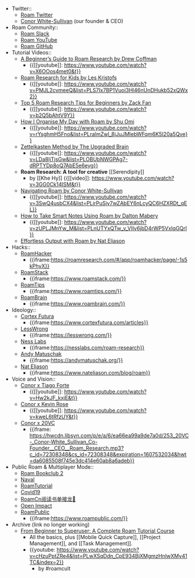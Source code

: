 - Twitter::
    - [Roam Twitter](https://twitter.com/RoamResearch)
    - [Conor White-Sullivan](https://twitter.com/Conaw) (our founder & CEO)
- Roam Community::
    - [Roam Slack](https://join.slack.com/t/roamresearch/shared_invite/zt-h695qjav-Rnlz8GFolVzFl8z3~U3tog)
    - [Roam YouTube](https://www.youtube.com/channel/UCw7Xjh150WTk6hefbiowLlw/playlists)
    - [Roam GitHub](https://github.com/Roam-Research)
- Tutorial Videos::
    - [A Beginner’s Guide to Roam Research by Drew Coffman](https://www.youtube.com/watch?v=X6OOos4met0&t)
        - {{[[youtube]]: https://www.youtube.com/watch?v=X6OOos4met0&t}}
    - [Roam Research for Kids by Les Kristofs](https://www.youtube.com/watch?v=PMJL2cvmeeQ&list=PLS7Ix7BP1Vuoi3Hl46nUnDHukb52xQWx2)
        - {{[[youtube]]: https://www.youtube.com/watch?v=PMJL2cvmeeQ&list=PLS7Ix7BP1Vuoi3Hl46nUnDHukb52xQWx2}}
    - [Top 5 Roam Research Tips for Beginners by Zack Fan](https://www.youtube.com/watch?v=b2Q5bAhtV9Y)
        - {{[[youtube]]: https://www.youtube.com/watch?v=b2Q5bAhtV9Y}}
    - [How I Organise My Day with Roam by Shu Omi](https://www.youtube.com/watch?v=rYsghmH5Fno&list=PLralmZwl_8jJuJMIebWFqm6K5I20a5Qve)
        - {{[[youtube]]: https://www.youtube.com/watch?v=rYsghmH5Fno&list=PLralmZwl_8jJuJMIebWFqm6K5I20a5Qve}}
    - [Zettelkasten Method by The Upgraded Brain](https://www.youtube.com/watch?v=LDa8ljTjsGw&list=PLOBUbNWGPAg7-dRPTYDp8oQ7AbE5e6eyg)
        - {{[[youtube]]: https://www.youtube.com/watch?v=LDa8ljTjsGw&list=PLOBUbNWGPAg7-dRPTYDp8oQ7AbE5e6eyg}}
    - **Roam Research: A tool for creative** [[Serendipity]] 
        - by [[Khe Hy]]
{{[[video]]: https://www.youtube.com/watch?v=3GG0Ck14ISM&t}}
    - [Navigating Roam by Conor White-Sullivan](https://www.youtube.com/watch?v=3SwQ4usbCX4&list=PLirPuSjy7wZAbEY6nLcyQC6HZXRDt_qEL)
        - {{[[youtube]]: https://www.youtube.com/watch?v=3SwQ4usbCX4&list=PLirPuSjy7wZAbEY6nLcyQC6HZXRDt_qEL}}
    - [How to Take Smart Notes Using Roam by Dalton Mabery](https://www.youtube.com/watch?v=zUPLJMnYw_M&list=PLnUTYxQTw_v_VIIv6jbD4rWP5VxIqGQrl)
        - {{[[youtube]]: https://www.youtube.com/watch?v=zUPLJMnYw_M&list=PLnUTYxQTw_v_VIIv6jbD4rWP5VxIqGQrl}}
    - [Effortless Output with Roam by Nat Eliason](http://www.effortlessoutput.com/)
- Hacks::
    - [RoamHacker](https://roamresearch.com/#/app/roamhacker/page/-1s5kPhyX)
        - {{iframe:https://roamresearch.com/#/app/roamhacker/page/-1s5kPhyX}}
    - [RoamStack](https://www.roamstack.com/)
        - {{iframe:https://www.roamstack.com/}}
    - [RoamTips](http://roamtips.com/)
        - {{iframe:https://www.roamtips.com/}}
    - [RoamBrain](https://www.roambrain.com/)
        - {{iframe:https://www.roambrain.com/}}
- Ideology::
    - [Cortex Futura](https://www.cortexfutura.com/articles)
        - {{iframe:https://www.cortexfutura.com/articles}}
    - [LessWrong](https://lesswrong.com/)
        - {{iframe:https://lesswrong.com/}}
    - [Ness Labs](https://nesslabs.com/roam-research)
        - {{iframe:https://nesslabs.com/roam-research}}
    - [Andy Matuschak](https://andymatuschak.org/)
        - {{iframe:https://andymatuschak.org/}}
    - [Nat Eliason](https://www.nateliason.com/blog/roam)
        - {{iframe:https://www.nateliason.com/blog/roam}}
- Voice and Vision::
    - [Conor x Tiago Forte](https://www.youtube.com/watch?v=Hw2kJF_kxjE&t)
        - {{[[youtube]]: https://www.youtube.com/watch?v=Hw2kJF_kxjE&t}}
    - [Conor x Kevin Rose](https://www.youtube.com/watch?v=kweL6tRfzUY&t)
        - {{[[youtube]]: https://www.youtube.com/watch?v=kweL6tRfzUY&t}}
    - [Conor x 20VC](https://hwcdn.libsyn.com/p/e/a/6/ea66ea99a9de7a0d/253_20VC-_Conor-White_Sullivan_Co-Founder__CEO__Roam_Research.mp3?c_id=72308348&cs_id=72308348&expiration=1607532034&hwt=da6085508f745e3dc414e60ab8a6adeb)
        - {{iframe: https://hwcdn.libsyn.com/p/e/a/6/ea66ea99a9de7a0d/253_20VC-_Conor-White_Sullivan_Co-Founder__CEO__Roam_Research.mp3?c_id=72308348&cs_id=72308348&expiration=1607532034&hwt=da6085508f745e3dc414e60ab8a6adeb}}
- Public Roam & Multiplayer Mode::
    - [Roam Bookclub 2](https://roamresearch.com/#/app/roam-book-club-2)
    - [Naval](https://roamresearch.com/#/app/Navalmanack/page/_H6kKQQPV)
    - [RoamTutorial](https://roamresearch.com/#/app/RoamTutorial)
    - [Covid19](https://roamresearch.com/#/app/covid19/page/sovtkqQ2O)
    - [RoamCn阅读书单接龙🐲](https://roamresearch.com/#/app/RoamCN/page/AWPbXW0JT)
    - [Open Impact](https://roamresearch.com/#/app/openimpact)
    - [RoamPublic](https://www.roampublic.com/)
        - {{iframe:https://www.roampublic.com/}}
- Archive (link no longer working)
    - [From Beginner to Superuser: A Complete Roam Tutorial Course](https://www.youtube.com/watch?v=cHzuPptZRe4&list=PLwXSqDdn_CpE934BjXMgmzHnlwXMy41TC&index=2)
        - All the basics, plus [[Mobile Quick Capture]], [[Project Management]], and [[Task Management]]. 
        - {{youtube: https://www.youtube.com/watch?v=cHzuPptZRe4&list=PLwXSqDdn_CpE934BjXMgmzHnlwXMy41TC&index=2}}
            - by #roamcult 
